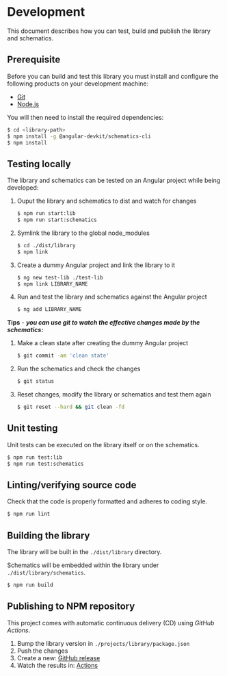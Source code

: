 # Development

This document describes how you can test, build and publish the library and schematics.

## Prerequisite

Before you can build and test this library you must install and configure the following products on your development machine:

* [Git][git]
* [Node.js][nodejs]

You will then need to install the required dependencies:

```sh
$ cd <library-path>
$ npm install -g @angular-devkit/schematics-cli
$ npm install
```

## Testing locally

The library and schematics can be tested on an Angular project while being developed:

1. Ouput the library and schematics to dist and watch for changes

   ```sh
   $ npm run start:lib
   $ npm run start:schematics
   ```

2. Symlink the library to the global node_modules

   ```sh
   $ cd ./dist/library
   $ npm link
   ```

3. Create a dummy Angular project and link the library to it

   ```sh
   $ ng new test-lib ./test-lib
   $ npm link LIBRARY_NAME
   ```

4. Run and test the library and schematics against the Angular project

   ```sh
   $ ng add LIBRARY_NAME
   ```

**Tips** - ***you can use git to watch the effective changes made by the schematics:***

1. Make a clean state after creating the dummy Angular project

   ```sh
   $ git commit -am 'clean state'
   ```

2. Run the schematics and check the changes

   ```sh
   $ git status
   ```

3. Reset changes, modify the library or schematics and test them again

   ```sh
   $ git reset --hard && git clean -fd
   ```

## Unit testing

Unit tests can be executed on the library itself or on the schematics.

```sh
$ npm run test:lib
$ npm run test:schematics
```

## Linting/verifying source code

Check that the code is properly formatted and adheres to coding style.

```sh
$ npm run lint
```

## Building the library

The library will be built in the `./dist/library` directory.

Schematics will be embedded within the library under `./dist/library/schematics`.

```sh
$ npm run build
```

## Publishing to NPM repository

This project comes with automatic continuous delivery (CD) using *GitHub Actions*.

1. Bump the library version in `./projects/library/package.json`
2. Push the changes
3. Create a new: [GitHub release](https://github.com/GITHUB_REPO_NAME/releases/new)
4. Watch the results in: [Actions](https://github.com/GITHUB_REPO_NAME/actions)



[git]: https://git-scm.com/
[nodejs]: https://nodejs.org/
